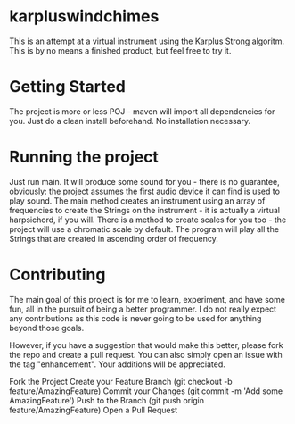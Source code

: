 # karpluswindchimes
This is an attempt at a virtual instrument using the Karplus Strong algoritm. This is by no means a finished product, but feel free to try it. 

# Getting Started

The project is more or less POJ - maven will import all dependencies for you. Just do a clean install beforehand. No installation necessary. 

# Running the project

Just run main. It will produce some sound for you - there is no guarantee, obviously: the project assumes the first audio device it can find is used to play sound. 
The main method creates an instrument using an array of frequencies to create the Strings on the instrument - it is actually a virtual harpsichord, if you will. There is a method to create scales for you too - the project will use a chromatic scale by default. The program will play all the Strings that are created in ascending order of frequency.

# Contributing
The main goal of this project is for me to learn, experiment, and have some fun, all in the pursuit of being a better programmer. I do not really expect any contributions as this code is never going to be used for anything beyond those goals. 

However, if you have a suggestion that would make this better, please fork the repo and create a pull request. You can also simply open an issue with the tag "enhancement". Your additions will be appreciated. 

Fork the Project
Create your Feature Branch (git checkout -b feature/AmazingFeature)
Commit your Changes (git commit -m 'Add some AmazingFeature')
Push to the Branch (git push origin feature/AmazingFeature)
Open a Pull Request
